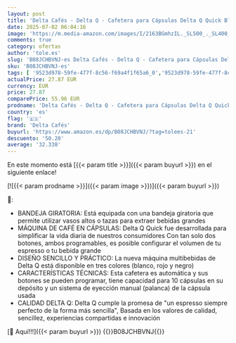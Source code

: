 ```yaml
---
layout: post
title: 'Delta Cafés - Delta Q - Cafetera para Cápsulas Delta Q Quick Blanca - Para Bebidas Calientes y Cafés - Sencilla y Práctica - Fácil de Usar - Potencia 1200 W - Dimensiones 116 x 257 x 350 mm'
date: 2025-07-02 06:04:16
image: 'https://m.media-amazon.com/images/I/2163BGmhzIL._SL500_._SL400_.jpg'
comments: true
category: ofertas
author: 'tole.es'
slug: 'B08JCHBVNJ-es Delta Cafés - Delta Q - Cafetera para Cápsulas Delta Q...'
sku: 'B08JCHBVNJ-es'
tags: [ '9523d978-59fe-477f-8c56-f69a4f1f65a6_0','9523d978-59fe-477f-8c56-f69a4f1f65a6_6201','9523d978-59fe-477f-8c56-f69a4f1f65a6_701','9523d978-59fe-477f-8c56-f69a4f1f65a6_9101','Arborist Merchandising Root','Cafeteras individuales','Hogar y cocina','Máquinas cafeteras','New Arrivals Social: Home and Kitchen','Self Service','Special Features Stores','Top Brands Kitchen Appliances','Top Brands Kitchen Selection','Utensilios para café y té','cafetera','delta cafés','top brands_home_and_kitchen','🇪🇸', ]
actualPrice: 27.87 EUR
currency: EUR
price: 27.87
comparePrice: 55.96 EUR
prodname: 'Delta Cafés - Delta Q - Cafetera para Cápsulas Delta Q Quick Blanca - Para Bebidas Calientes y Cafés - Sencilla y Práctica - Fácil de Usar - Potencia 1200 W - Dimensiones 116 x 257 x 350 mm'
country: 'es'
flag: '🇪🇸'
brand: 'Delta Cafés'
buyurl: 'https://www.amazon.es/dp/B08JCHBVNJ/?tag=tolees-21'
descuento: '50.20'
average: '32.338'
---
```


En este momento está [{{< param title >}}]({{< param buyurl >}}) en el siguiente enlace!

[![{{< param prodname >}}]({{< param image >}})]({{< param buyurl >}})

🔎:

- BANDEJA GIRATORIA: Está equipada con una bandeja giratoria que permite utilizar vasos altos o tazas para extraer bebidas grandes
- MÁQUINA DE CAFÉ EN CÁPSULAS: Delta Q Quick fue desarrollada para simplificar la vida diaria de nuestros consumidores Con tan solo dos botones, ambos programables, es posible configurar el volumen de tu espresso o tu bebida grande
- DISEÑO SENCILLO Y PRÁCTICO: La nueva máquina multibebidas de Delta Q está disponible en tres colores (blanco, rojo y negro)
- CARACTERÍSTICAS TÉCNICAS: Esta cafetera es automática y sus botones se pueden programar, tiene capacidad para 10 cápsulas en su depósito y un sistema de eyección manual (palanca) de la cápsula usada
- CALIDAD DELTA Q: Delta Q cumple la promesa de "un espresso siempre perfecto de la forma más sencilla", Basada en los valores de calidad, sencillez, experiencias compartidas e innovación

[🛒 Aquí!!!]({{< param buyurl >}})
{{<world>}}B08JCHBVNJ{{</world>}}
